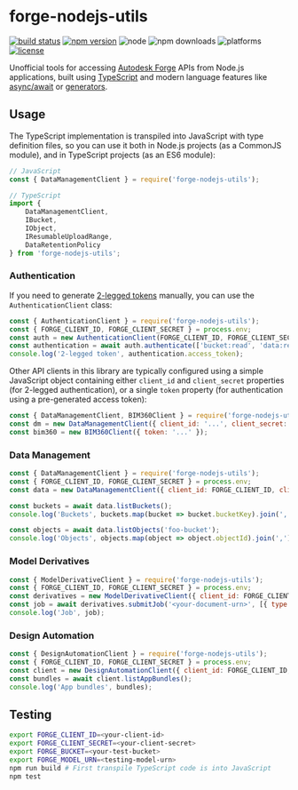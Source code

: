 # forge-nodejs-utils

[![build status](https://travis-ci.org/petrbroz/forge-nodejs-utils.svg?branch=master)](https://travis-ci.org/petrbroz/forge-nodejs-utils)
[![npm version](https://badge.fury.io/js/forge-nodejs-utils.svg)](https://badge.fury.io/js/forge-nodejs-utils)
![node](https://img.shields.io/node/v/forge-nodejs-utils.svg)
![npm downloads](https://img.shields.io/npm/dw/forge-nodejs-utils.svg)
![platforms](https://img.shields.io/badge/platform-windows%20%7C%20osx%20%7C%20linux-lightgray.svg)
[![license](https://img.shields.io/badge/license-MIT-blue.svg)](http://opensource.org/licenses/MIT)

Unofficial tools for accessing [Autodesk Forge](https://developer.autodesk.com/) APIs
from Node.js applications, built using [TypeScript](https://www.typescriptlang.org) and modern language features like
[async/await](https://developer.mozilla.org/en-US/docs/Web/JavaScript/Reference/Statements/async_function)
or [generators](https://developer.mozilla.org/en-US/docs/Web/JavaScript/Reference/Statements/function*).

## Usage

The TypeScript implementation is transpiled into JavaScript with type definition files,
so you can use it both in Node.js projects (as a CommonJS module), and in TypeScript projects (as an ES6 module):

```js
// JavaScript
const { DataManagementClient } = require('forge-nodejs-utils');
```

```ts
// TypeScript
import {
	DataManagementClient,
	IBucket,
	IObject,
	IResumableUploadRange,
	DataRetentionPolicy
} from 'forge-nodejs-utils';
```

### Authentication

If you need to generate [2-legged tokens](https://forge.autodesk.com/en/docs/oauth/v2/tutorials/get-2-legged-token)
manually, you can use the `AuthenticationClient` class:

```js
const { AuthenticationClient } = require('forge-nodejs-utils');
const { FORGE_CLIENT_ID, FORGE_CLIENT_SECRET } = process.env;
const auth = new AuthenticationClient(FORGE_CLIENT_ID, FORGE_CLIENT_SECRET);
const authentication = await auth.authenticate(['bucket:read', 'data:read']);
console.log('2-legged token', authentication.access_token);
```

Other API clients in this library are typically configured using a simple JavaScript object
containing either `client_id` and `client_secret` properties (for 2-legged authentication),
or a single `token` property (for authentication using a pre-generated access token):

```js
const { DataManagementClient, BIM360Client } = require('forge-nodejs-utils');
const dm = new DataManagementClient({ client_id: '...', client_secret: '...' });
const bim360 = new BIM360Client({ token: '...' });
```

### Data Management

```js
const { DataManagementClient } = require('forge-nodejs-utils');
const { FORGE_CLIENT_ID, FORGE_CLIENT_SECRET } = process.env;
const data = new DataManagementClient({ client_id: FORGE_CLIENT_ID, client_secret: FORGE_CLIENT_SECRET });

const buckets = await data.listBuckets();
console.log('Buckets', buckets.map(bucket => bucket.bucketKey).join(','));

const objects = await data.listObjects('foo-bucket');
console.log('Objects', objects.map(object => object.objectId).join(','));
```

### Model Derivatives

```js
const { ModelDerivativeClient } = require('forge-nodejs-utils');
const { FORGE_CLIENT_ID, FORGE_CLIENT_SECRET } = process.env;
const derivatives = new ModelDerivativeClient({ client_id: FORGE_CLIENT_ID, client_secret: FORGE_CLIENT_SECRET });
const job = await derivatives.submitJob('<your-document-urn>', [{ type: 'svf', views: ['2d', '3d'] }]);
console.log('Job', job);
```

### Design Automation

```js
const { DesignAutomationClient } = require('forge-nodejs-utils');
const { FORGE_CLIENT_ID, FORGE_CLIENT_SECRET } = process.env;
const client = new DesignAutomationClient({ client_id: FORGE_CLIENT_ID, client_secret: FORGE_CLIENT_SECRET });
const bundles = await client.listAppBundles();
console.log('App bundles', bundles);
```

## Testing

```bash
export FORGE_CLIENT_ID=<your-client-id>
export FORGE_CLIENT_SECRET=<your-client-secret>
export FORGE_BUCKET=<your-test-bucket>
export FORGE_MODEL_URN=<testing-model-urn>
npm run build # First transpile TypeScript code is into JavaScript
npm test
```
